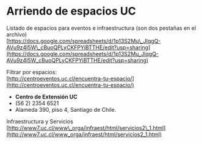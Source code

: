 # Arriendo de espacios UC

Listado de espacios para eventos e infraestructura \(son dos pestañas en el archivo\)  
[https://docs.google.com/spreadsheets/d/1p13S2Mu\_JIqgQ-AVu9z4I5W\_cBuoQPLyCKFPYiBTTHE/edit?usp=sharing](https://docs.google.com/spreadsheets/d/1p13S2Mu_JIqgQ-AVu9z4I5W_cBuoQPLyCKFPYiBTTHE/edit?usp=sharing)

Filtrar por espacios:  
[http://centroeventos.uc.cl/encuentra-tu-espacio/](http://centroeventos.uc.cl/encuentra-tu-espacio/)  


* **Centro de Extensión UC**
* \(56 2\) 2354 6521
* Alameda 390, piso 4, Santiago de Chile.



Infraestructura y Servicios  
[http://www7.uc.cl/www\_orga/infraest/html/servicios2\_1.html](http://www7.uc.cl/www_orga/infraest/html/servicios2_1.html)







